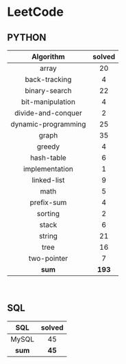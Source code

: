 # LeetCode
## PYTHON
|    Algorithm    | solved |
| :-------------: | :----: |
|array|20|
|back-tracking|4|
|binary-search|22|
|bit-manipulation|4|
|divide-and-conquer|2|
|dynamic-programming|25|
|graph|35|
|greedy|4|
|hash-table|6|
|implementation|1|
|linked-list|9|
|math|5|
|prefix-sum|4|
|sorting|2|
|stack|6|
|string|21|
|tree|16|
|two-pointer|7|
| **sum** | **193**|

<br>

 ## SQL
|    SQL    | solved |
| :-------------: | :----: |
|    MySQL    |45|
| **sum** | **45**|

